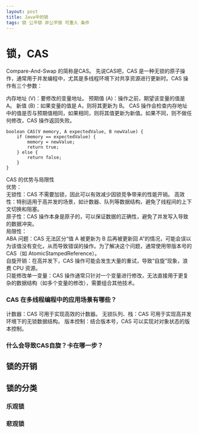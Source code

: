 ```yaml
---
layout: post
title: Java中的锁
tags: 锁 公平锁 非公平锁 可重入 条件
---
```



# 锁，CAS
Compare-And-Swap 的简称是CAS。
先说CAS吧，CAS 是一种无锁的原子操作，通常用于并发编程中，尤其是多线程环境下对共享资源进行更新时。CAS 操作有三个参数：

内存地址 (V)：要修改的变量地址。
预期值 (A)：操作之前，期望该变量的值是 A。
新值 (B)：如果变量的值是 A，则将其更新为 B。
CAS 操作会检查内存地址中的值是否与预期值相同，如果相同，则将其值更新为新值。如果不同，则不做任何修改，CAS 操作返回失败。

```
boolean CAS(V memory, A expectedValue, B newValue) {
    if (memory == expectedValue) {
        memory = newValue;
        return true;
    } else {
        return false;
    }
}

```

CAS 的优势与局限性  
优势：  
无锁性：CAS 不需要加锁，因此可以有效减少因锁竞争带来的性能开销。 
高效性：特别适用于高并发的场景，如计数器、队列等数据结构，避免了线程间的上下文切换和阻塞。  
原子性：CAS 操作本身是原子的，可以保证数据的正确性，避免了并发写入导致的数据冲突。   
局限性：  
ABA 问题：CAS 无法区分“值 A 被更新为 B 后再被更新回 A”的情况，可能会误以为该值没有变化，从而导致错误的操作。为了解决这个问题，通常使用带版本号的 CAS（如 AtomicStampedReference）。  
自旋开销：在高并发下，CAS 操作可能会发生大量的重试，导致“自旋”现象，浪费 CPU 资源。  
只能修改单一变量：CAS 操作通常只针对一个变量进行修改，无法直接用于更复杂的数据结构（如多个变量的修改），需要组合其他技术。  

### CAS 在多线程编程中的应用场景有哪些？  
计数器：CAS 可用于实现高效的计数器。
无锁队列、栈：CAS 可用于实现高并发环境下的无锁数据结构。
版本控制：结合版本号，CAS 可以实现对对象状态的版本控制。


### 什么会导致CAS自旋？卡在哪一步？


## 锁的开销

## 锁的分类
### 乐观锁

### 悲观锁
